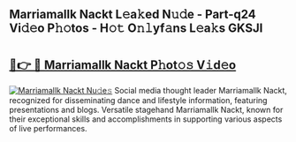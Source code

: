 ## Marriamallk Nackt L𝚎a𝚔ed N𝚞𝚍e - Part-q24 Vi𝚍𝚎o P𝚑𝚘tos - H𝚘𝚝 O𝚗𝚕yf𝚊ns L𝚎a𝚔s GKSJI

# <h2><a href="http://kf7k21.oniu.top/?m=Marriamallk+Nackt">🔗👉 🔴 Marriamallk Nackt P𝚑ot𝚘𝚜 V𝚒d𝚎o</a></h2>

[![Marriamallk Nackt Nu𝚍e𝚜](https://i.imgur.com/0qMVB7G.gif)](http://kf7k21.oniu.top/?m=Marriamallk+Nackt)
Social media thought leader Marriamallk Nackt, recognized for disseminating dance and lifestyle information, featuring presentations and blogs. Versatile stagehand Marriamallk Nackt, known for their exceptional skills and accomplishments in supporting various aspects of live performances.  
